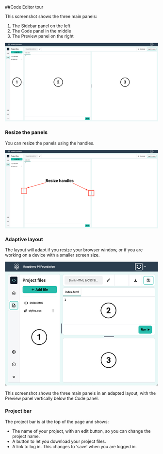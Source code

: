 ##Code Editor tour

This screenshot shows the three main panels:
1) The Sidebar panel on the left
2) The Code panel in the middle
3) The Preview panel on the right

![A labelled screenshot of the Raspberry Pi Code Editor.](images/panels_numbered.png)

### Resize the panels

You can resize the panels using the handles.

![A screenshot showing the panel resize handles.](images/resize_handles.png)

### Adaptive layout

The layout will adapt if you resize your browser window, or if you are working on a device with a smaller screen size.

![A screenshot showing the panels in an adapted layout.](images/panels_adapted.png)

This screenshot shows the three main panels in an adapted layout, with the Preview panel vertically below the Code panel.

### Project bar

The project bar is at the top of the page and shows:

+ The name of your project, with an edit button, so you can change the project name.
+ A button to let you download your project files.
+ A link to log in. This changes to ‘save’ when you are logged in.
